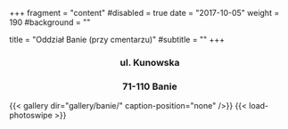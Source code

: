 +++
fragment = "content"
#disabled = true
date = "2017-10-05"
weight = 190
#background = ""

title = "Oddział Banie (przy cmentarzu)"
#subtitle = ""
+++

<h3 style="text-align: center; margin-bottom: 0;">ul. Kunowska</h3>
  <h3 style="text-align: center;">71-110 Banie</h3>

{{< gallery dir="gallery/banie/" caption-position="none" />}} {{< load-photoswipe >}}
